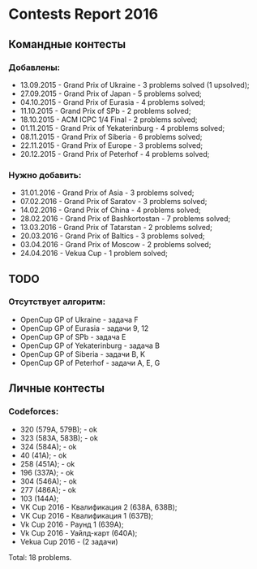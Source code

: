 # Contests Report 2016

## Командные контесты
### Добавлены:
- 13.09.2015 - Grand Prix of Ukraine - 3 problems solved (1 upsolved);
- 27.09.2015 - Grand Prix of Japan - 5 problems solved;
- 04.10.2015 - Grand Prix of Eurasia - 4 problems solved;
- 11.10.2015 - Grand Prix of SPb - 2 problems solved;
- 18.10.2015 - ACM ICPC 1/4 Final - 2 problems solved;
- 01.11.2015 - Grand Prix of Yekaterinburg - 4 problems solved;
- 08.11.2015 - Grand Prix of Siberia - 6 problems solved;
- 22.11.2015 - Grand Prix of Europe - 3 problems solved;
- 20.12.2015 - Grand Prix of Peterhof - 4 problems solved;

### Нужно добавить:
- 31.01.2016 - Grand Prix of Asia - 3 problems solved;
- 07.02.2016 - Grand Prix of Saratov - 3 problems solved;
- 14.02.2016 - Grand Prix of China - 4 problems solved;
- 28.02.2016 - Grand Prix of Bashkortostan - 7 problems solved;
- 13.03.2016 - Grand Prix of Tatarstan - 2 problems solved;
- 20.03.2016 - Grand Prix of Baltics - 3 problems solved;
- 03.04.2016 - Grand Prix of Moscow - 2 problems solved;
- 24.04.2016 - Vekua Cup - 1 problem solved;

## TODO
### Отсутствует алгоритм:
- OpenCup GP of Ukraine - задача F
- OpenCup GP of Eurasia - задачи 9, 12
- OpenCup GP of SPb - задача E
- OpenCup GP of Yekaterinburg - задача B
- OpenCup GP of Siberia - задачи B, K
- OpenCup GP of Peterhof - задачи A, E, G

## Личные контесты
### Codeforces:
- 320 (579A, 579B); - ok
- 323 (583A, 583B); - ok
- 324 (584A); - ok
- 40 (41A); - ok
- 258 (451A); - ok
- 196 (337A); - ok
- 304 (546A); - ok
- 277 (486A); - ok
- 103 (144A);
- VK Cup 2016 - Квалификация 2 (638A, 638B);
- VK Cup 2016 - Квалификация 1 (637B);
- Vk Cup 2016 - Раунд 1 (639A);
- Vk Cup 2016 - Уайлд-карт (640A);
- Vekua Cup 2016 - (2 задачи)

Total: 18 problems.